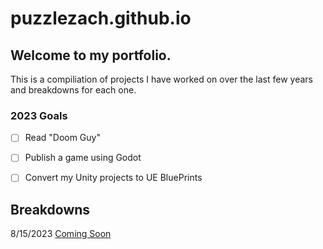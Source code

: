 # puzzlezach.github.io

## Welcome to my portfolio.

This is a compiliation of projects I have worked on over the last few years and breakdowns for each one.

### 2023 Goals
- [ ] Read "Doom Guy"
- [ ] Publish a game using Godot
- [ ] Convert my Unity projects to UE BluePrints


## Breakdowns
8/15/2023 [Coming Soon](#)
